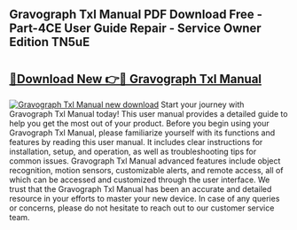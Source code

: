 ## Gravograph Txl Manual PDF Download Free - Part-4CE User Guide Repair - Service Owner Edition TN5uE

# <h2><a href="http://bc70768.oget.top/?id=Gravograph+Txl+Manual">🔗Download New 👉🔴 Gravograph Txl Manual</a></h2>

[![Gravograph Txl Manual new download](https://i.imgur.com/5g1atiW.png)](http://bc70768.oget.top/?id=Gravograph+Txl+Manual)
Start your journey with Gravograph Txl Manual today! This user manual provides a detailed guide to help you get the most out of your product. Before you begin using your Gravograph Txl Manual, please familiarize yourself with its functions and features by reading this user manual. It includes clear instructions for installation, setup, and operation, as well as troubleshooting tips for common issues. Gravograph Txl Manual advanced features include object recognition, motion sensors, customizable alerts, and remote access, all of which can be accessed and customized through the user interface. We trust that the Gravograph Txl Manual has been an accurate and detailed resource in your efforts to master your new device. In case of any queries or concerns, please do not hesitate to reach out to our customer service team.
